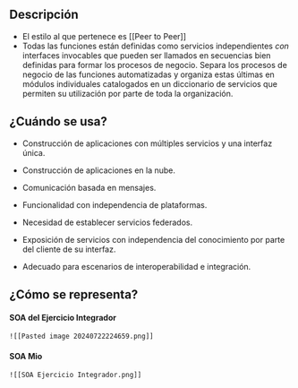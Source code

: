 ## Descripción

- El estilo al que pertenece es [[Peer to Peer]]
- Todas las funciones están definidas como servicios independientes _con_ interfaces invocables que pueden ser llamados en secuencias bien definidas para formar los procesos de negocio. Separa los procesos de negocio de las funciones automatizadas y organiza estas últimas en módulos individuales catalogados en un diccionario de servicios que permiten su utilización por parte de toda la organización.
## ¿Cuándo se usa?
- Construcción de aplicaciones con múltiples servicios y una interfaz única.

- Construcción de aplicaciones en la nube.

- Comunicación basada en mensajes.

- Funcionalidad con independencia de plataformas.

- Necesidad de establecer servicios federados.

- Exposición de servicios con independencia del conocimiento por parte del cliente de su interfaz.

- Adecuado para escenarios de interoperabilidad e integración.

## ¿Cómo se representa?

#### SOA del Ejercicio Integrador
	![[Pasted image 20240722224659.png]]

#### SOA Mio

	![[SOA Ejercicio Integrador.png]]


